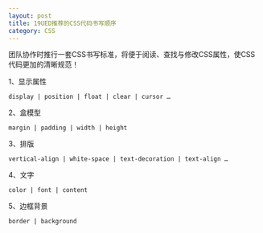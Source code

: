 ```yaml
---
layout: post
title: 19UED推荐的CSS代码书写顺序
category: CSS
---
```


团队协作时推行一套CSS书写标准，将便于阅读、查找与修改CSS属性，使CSS代码更加的清晰规范！

1、显示属性

    display | position | float | clear | cursor …

2、盒模型

    margin | padding | width | height

3、排版

    vertical-align | white-space | text-decoration | text-align …

4、文字

    color | font | content

5、边框背景

    border | background
